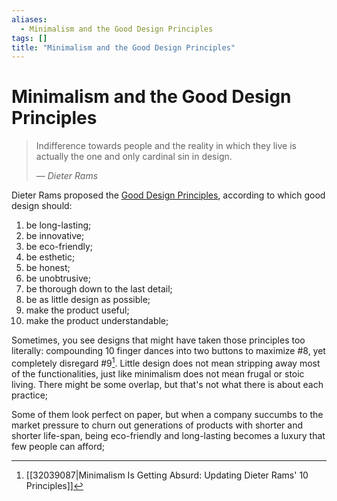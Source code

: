 ```yaml
---
aliases:
  - Minimalism and the Good Design Principles
tags: []
title: "Minimalism and the Good Design Principles"
---
```


# Minimalism and the Good Design Principles

> Indifference towards people and the reality in which they live is actually the one and only cardinal sin in design.
>
> — <i>Dieter Rams</i>

Dieter Rams proposed the [Good Design Principles](https://en.wikipedia.org/wiki/Dieter_Rams#%22Good_design%22_principles), according to which good design should:

1. be long-lasting;
2. be innovative;
3. be eco-friendly;
4. be esthetic;
5. be honest;
6. be unobtrusive;
7. be thorough down to the last detail;
8. be as little design as possible;
9. make the product useful;
10. make the product understandable;

Sometimes, you see designs that might have taken those principles too literally: compounding 10 finger dances into two buttons to maximize #8, yet completely disregard #9[^1]. Little design does not mean stripping away most of the functionalities, just like minimalism does not mean frugal or stoic living. There might be some overlap, but that's not what there is about each practice;

Some of them look perfect on paper, but when a company succumbs to the market pressure to churn out generations of products with shorter and shorter life-span, being eco-friendly and long-lasting becomes a luxury that few people can afford;

[^1]: [[32039087|Minimalism Is Getting Absurd: Updating Dieter Rams' 10 Principles]]